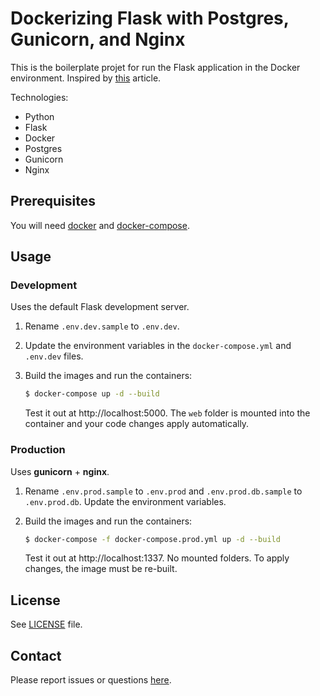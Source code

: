# Dockerizing Flask with Postgres, Gunicorn, and Nginx

This is the boilerplate projet for run the Flask application in the Docker environment. Inspired by [this](https://testdriven.io/blog/dockerizing-flask-with-postgres-gunicorn-and-nginx/) article.

Technologies:

- Python
- Flask
- Docker
- Postgres
- Gunicorn
- Nginx

## Prerequisites

You will need [docker](https://docs.docker.com/engine/installation/) and [docker-compose](https://docs.docker.com/compose/install/).

## Usage

### Development

Uses the default Flask development server.

1. Rename `.env.dev.sample` to `.env.dev`.
2. Update the environment variables in the `docker-compose.yml` and `.env.dev` files.
3. Build the images and run the containers:

   ```bash
   $ docker-compose up -d --build
   ```

   Test it out at http://localhost:5000. The `web` folder is mounted into the container and your code changes apply automatically.

### Production

Uses **gunicorn** + **nginx**.

1. Rename `.env.prod.sample` to `.env.prod` and `.env.prod.db.sample` to `.env.prod.db`. Update the environment variables.
2. Build the images and run the containers:

   ```bash
   $ docker-compose -f docker-compose.prod.yml up -d --build
   ```

   Test it out at http://localhost:1337. No mounted folders. To apply changes, the image must be re-built.

## License

See [LICENSE](LICENSE) file.

## Contact

Please report issues or questions [here](https://github.com/nbbrdn/flask-on-docker/issues).
